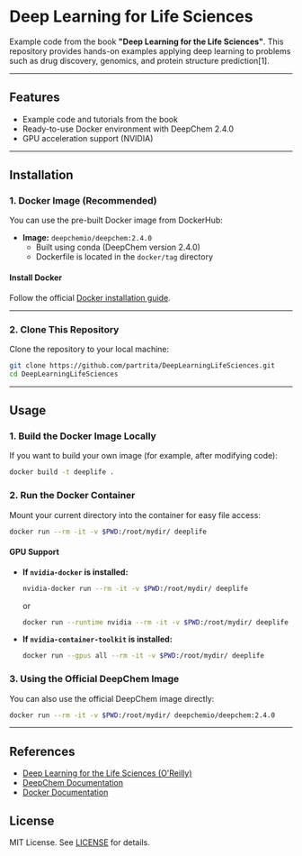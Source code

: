 # Deep Learning for Life Sciences

Example code from the book **"Deep Learning for the Life Sciences"**. This repository provides hands-on examples applying deep learning to problems such as drug discovery, genomics, and protein structure prediction[1].

---

## Features

- Example code and tutorials from the book
- Ready-to-use Docker environment with DeepChem 2.4.0
- GPU acceleration support (NVIDIA)

---

## Installation

### 1. Docker Image (Recommended)

You can use the pre-built Docker image from DockerHub:

- **Image:** `deepchemio/deepchem:2.4.0`
    - Built using conda (DeepChem version 2.4.0)
    - Dockerfile is located in the `docker/tag` directory

#### Install Docker

Follow the official [Docker installation guide](https://docs.docker.com/engine/install/).

---

### 2. Clone This Repository

Clone the repository to your local machine:

```bash
git clone https://github.com/partrita/DeepLearningLifeSciences.git
cd DeepLearningLifeSciences
```

---

## Usage

### 1. Build the Docker Image Locally

If you want to build your own image (for example, after modifying code):

```bash
docker build -t deeplife .
```

### 2. Run the Docker Container

Mount your current directory into the container for easy file access:

```bash
docker run --rm -it -v $PWD:/root/mydir/ deeplife
```

#### GPU Support

- **If `nvidia-docker` is installed:**
    ```bash
    nvidia-docker run --rm -it -v $PWD:/root/mydir/ deeplife
    ```
    or
    ```bash
    docker run --runtime nvidia --rm -it -v $PWD:/root/mydir/ deeplife
    ```
- **If `nvidia-container-toolkit` is installed:**
    ```bash
    docker run --gpus all --rm -it -v $PWD:/root/mydir/ deeplife
    ```

### 3. Using the Official DeepChem Image

You can also use the official DeepChem image directly:

```bash
docker run --rm -it -v $PWD:/root/mydir/ deepchemio/deepchem:2.4.0
```

---

## References

- [Deep Learning for the Life Sciences (O'Reilly)](https://www.oreilly.com/library/view/deep-learning-for/9781492039822/)
- [DeepChem Documentation](https://deepchem.io/)
- [Docker Documentation](https://docs.docker.com/)

## License

MIT License. See [LICENSE](LICENSE) for details.
